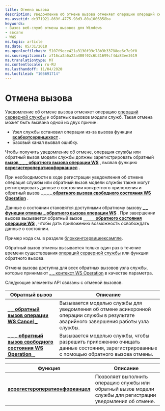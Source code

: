 ```yaml
---
title: Отмена вызова
description: Уведомление об отмене вызова отменяет операцию операций серверной службы и обратных вызовов модели служб.
ms.assetid: dc371921-869f-4775-98d3-80a1006358ba
keywords:
- Вызов веб-служб отмены вызовов для Windows
- ввсапи
- WWS
ms.topic: article
ms.date: 05/31/2018
ms.openlocfilehash: 5107f9ece421a3130f99c78b3b33788ee6c7e9f0
ms.sourcegitcommit: a716ca2a6a22a400f02c6b31699cf4da83ee3619
ms.translationtype: MT
ms.contentlocale: ru-RU
ms.lasthandoff: 11/04/2020
ms.locfileid: "105691714"
---
```

# <a name="call-cancellation"></a>Отмена вызова

Уведомление об отмене вызова отменяет операцию [операций серверной службы](server-side-service-operations.md) и обратных вызовов модели служб. Такая отмена может быть вызвана одной из двух причин:

-   Узел службы остановил операции из-за вызова функции [**всабортсервицехост**](/windows/desktop/api/WebServices/nf-webservices-wsabortservicehost) .
-   Базовый канал вызвал ошибку.


Чтобы получить уведомление об отмене, операция службы или обратный вызов модели службы должны зарегистрировать обратный [**вызов \_ \_ \_ обратного вызова операции WS**](/windows/desktop/api/WebServices/nc-webservices-ws_operation_cancel_callback) , вызвав функцию [**всрегистероператионфорканцел**](/windows/desktop/api/WebServices/nf-webservices-wsregisteroperationforcancel) .

При необходимости в ходе регистрации уведомления об отмене операция службы или обратный вызов модели службы также могут регистрировать данные о состоянии конкретного приложения и обратный вызов [**\_ \_ \_ \_ обратного вызова свободного состояния WS Operation**](/windows/desktop/api/WebServices/nc-webservices-ws_operation_free_state_callback) .

Данные о состоянии становятся доступными обратному вызову [**\_ \_ функции отмены \_ обратного вызова операции WS**](/windows/desktop/api/WebServices/nc-webservices-ws_operation_cancel_callback) . При завершении вызова вызывается обратный вызов [**\_ \_ \_ \_ обратного состояния операции WS**](/windows/desktop/api/WebServices/nc-webservices-ws_operation_free_state_callback) , чтобы дать приложению возможность освобождать данные о состоянии.

Пример кода см. в разделе [блоккингсервицеексампле](blockingserviceexample.md).

Обратный вызов отмены вызывается только один раз в течение времени существования [операций серверной службы](server-side-service-operations.md) или функции обратного вызова.

Отмена вызова доступна для всех обратных вызовов узла службы, которые принимают [ \_ \_ контекст WS Operation](ws-operation-context.md) в качестве параметра.

Следующие элементы API связаны с отменой вызовов.

| Обратный вызов                                                                         | Описание                                                                                                                                |
|----------------------------------------------------------------------------------|--------------------------------------------------------------------------------------------------------------------------------------------|
| [**\_ \_ обратный вызов операции WS Cancel \_**](/windows/desktop/api/WebServices/nc-webservices-ws_operation_cancel_callback)          | Вызывается моделью службы для уведомления об отмене асинхронной операции службы в результате аварийного завершения работы узла службы. |
| [**\_ \_ \_ обратный вызов свободного состояния WS Operation \_**](/windows/desktop/api/WebServices/nc-webservices-ws_operation_free_state_callback) | Вызывается моделью службы, чтобы разрешить приложению очищать данные состояния, зарегистрированные с помощью обратного вызова отмены.                |



 



| Функция                                                             | Описание                                                                                       |
|----------------------------------------------------------------------|---------------------------------------------------------------------------------------------------|
| [**всрегистероператионфорканцел**](/windows/desktop/api/WebServices/nf-webservices-wsregisteroperationforcancel) | Позволяет выполнить операцию службы или обратный вызов модели службы для регистрации уведомления об отмене. |



 

 

 




